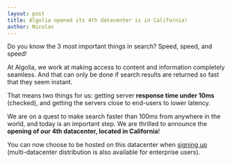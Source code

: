 ```yaml
---
layout: post
title: Algolia opened its 4th datacenter is in California!
author: Nicolas
---
```


Do you know the 3 most important things in search? Speed, speed, and speed!

At Algolia, we work at making access to content and information completely
seamless. And that can only be done if search results are returned so fast
that they seem instant.

That means two things for us: getting server **response time under 10ms**
(checked), and getting the servers close to end-users to lower latency.

We are on a quest to make search faster than 100ms from anywhere in the world,
and today is an important step. We are thrilled to announce the **opening of
our 4th datacenter, located in California**!

You can now choose to be hosted on this datacenter when [signing
up](https://www.algolia.com/users/sign_up) (multi-datacenter distribution is
also available for enterprise users).

